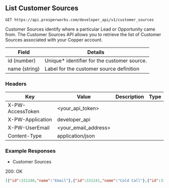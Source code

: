 ## List Customer Sources

```GET https://api.prosperworks.com/developer_api/v1/customer_sources```

Customer Sources identify where a particular Lead or Opportunity came from. The Customer Sources API allows you to retrieve the list of Customer Sources associated with your Copper account.

|Field|Details|
|---|---|
|id (number)|Unique* identifier for the customer source.|
|name (string)|  Label for the customer source definition|

### Headers

Key | Value | Description | Type
--- | --- | --- | ---
X-PW-AccessToken | <your_api_token> |  | 
X-PW-Application | developer_api |  | 
X-PW-UserEmail | <your_email_address> |  | 
Content-Type | application/json |  | 
### Example Responses

- Customer Sources

200: OK
```json
[{"id":331240,"name":"Email"},{"id":331241,"name":"Cold Call"},{"id":331242,"name":"Advertising"}]
```